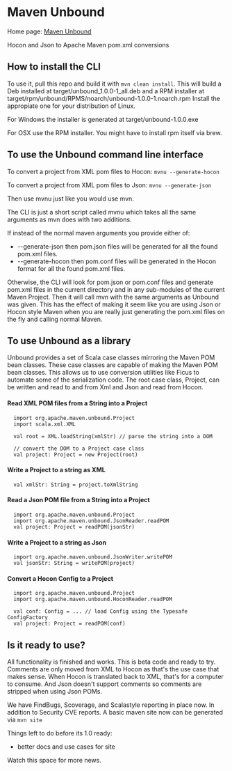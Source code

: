 # Maven Unbound

Home page: [Maven Unbound](https://hunterpayne.github.io/maven-unbound-site/)

Hocon and Json to Apache Maven pom.xml conversions

## How to install the CLI

To use it, pull this repo and build it with ```mvn clean install```.  This
will build a Deb installed at target/unbound_1.0.0-1_all.deb and a RPM
installer at target/rpm/unbound/RPMS/noarch/unbound-1.0.0-1.noarch.rpm
Install the appropiate one for your distribution of Linux.

For Windows the installer is generated at target/unbound-1.0.0.exe

For OSX use the RPM installer.  You might have to install rpm itself via brew.

## To use the Unbound command line interface

To convert a project from XML pom files to Hocon:
```mvnu --generate-hocon```

To convert a project from XML pom files to Json:
```mvnu --generate-json```

Then use mvnu just like you would use mvn.

The CLI is just a short script called mvnu which takes all the same
arguments as mvn does with two additions.

If instead of the normal maven arguments you provide either of:
* --generate-json then pom.json files will be generated for all the found 
pom.xml files.
* --generate-hocon then pom.conf files will be generated in the Hocon format 
for all the found pom.xml files.

Otherwise, the CLI will look for pom.json or pom.conf files and generate
pom.xml files in the current directory and in any sub-modules of the 
current Maven Project.  Then it will call mvn with the same arguments as Unbound
was given.  This has the effect of making it seem like you are using
Json or Hocon style Maven when you are really just generating the pom.xml files
on the fly and calling normal Maven.


## To use Unbound as a library

Unbound provides a set of Scala case classes mirroring the Maven POM bean 
classes.  These case classes are capable of making the Maven POM bean classes.
This allows us to use conversion utilities like Ficus to automate some of the 
serialization code.  The root case class, Project, can be written and read
to and from Xml and Json and read from Hocon.

#### Read XML POM files from a String into a Project
```
  import org.apache.maven.unbound.Project
  import scala.xml.XML

  val root = XML.loadString(xmlStr) // parse the string into a DOM

  // convert the DOM to a Project case class
  val project: Project = new Project(root) 
```

#### Write a Project to a string as XML
```
  val xmlStr: String = project.toXmlString
```

#### Read a Json POM file from a String into a Project
```
  import org.apache.maven.unbound.Project
  import org.apache.maven.unbound.JsonReader.readPOM
  val project: Project = readPOM(jsonStr)
```

#### Write a Project to a string as Json
```
  import org.apache.maven.unbound.JsonWriter.writePOM
  val jsonStr: String = writePOM(project)
```

#### Convert a Hocon Config to a Project
```
  import org.apache.maven.unbound.Project
  import org.apache.maven.unbound.HoconReader.readPOM

  val conf: Config = ... // load Config using the Typesafe ConfigFactory
  val project: Project = readPOM(conf)
```


## Is it ready to use?

All functionality is finished and works.  This is beta code and ready to 
try.  Comments are only moved from XML to Hocon as that's the use case
that makes sense.  When Hocon is translated back to XML, that's for a computer
to consume.  And Json doesn't support comments so comments are stripped when
using Json POMs.

We have FindBugs, Scoverage, and Scalastyle reporting in place now.  In addition
to Security CVE reports.  A basic maven site now can be generated via
```mvn site```

Things left to do before its 1.0 ready:
* better docs and use cases for site

Watch this space for more news.

